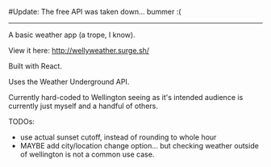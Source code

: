#Update: 
The free API was taken down... bummer :(

---------------------

A basic weather app (a trope, I know).

View it here:
http://wellyweather.surge.sh/

Built with React.

Uses the Weather Underground API.

Currently hard-coded to Wellington seeing as it's intended audience is currently just myself and a handful of others.

TODOs:

* use actual sunset cutoff, instead of rounding to whole hour
* MAYBE add city/location change option... but checking weather outside of wellington is not a common use case.
